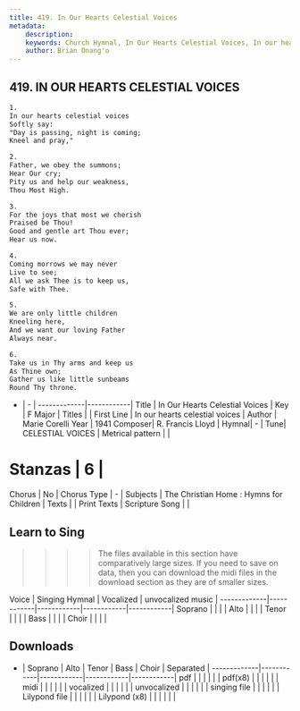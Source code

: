 ```yaml
---
title: 419. In Our Hearts Celestial Voices
metadata:
    description: 
    keywords: Church Hymnal, In Our Hearts Celestial Voices, In our hearts celestial voices, 
    author: Brian Onang'o
---
```



## 419. IN OUR HEARTS CELESTIAL VOICES

```txt
1.
In our hearts celestial voices 
Softly say: 
"Day is passing, night is coming; 
Kneel and pray," 

2.
Father, we obey the summons; 
Hear Our cry; 
Pity us and help our weakness, 
Thou Most High. 

3.
For the joys that most we cherish 
Praised be Thou! 
Good and gentle art Thou ever; 
Hear us now. 

4.
Coming morrows we may never 
Live to see; 
All we ask Thee is to keep us, 
Safe with Thee. 

5.
We are only little children 
Kneeling here, 
And we want our loving Father 
Always near. 

6.
Take us in Thy arms and keep us 
As Thine own; 
Gather us like little sunbeams 
Round Thy throne.
```

- |   -  |
-------------|------------|
Title | In Our Hearts Celestial Voices |
Key | F Major |
Titles |  |
First Line | In our hearts celestial voices |
Author | Marie Corelli
Year | 1941
Composer| R. Francis Lloyd |
Hymnal|  - |
Tune| CELESTIAL VOICES |
Metrical pattern | |
# Stanzas | 6 |
Chorus | No |
Chorus Type | - |
Subjects | The Christian Home : Hymns for Children |
Texts |  |
Print Texts | 
Scripture Song |  |
  
## Learn to Sing

>>>> The files available in this section have comparatively large sizes. If you need to save on data, then you can download the midi files in the download section as they are of smaller sizes.

Voice |  Singing Hymnal | Vocalized | unvocalized music |
-------------|------------|------------|------------|------------|
Soprano | | | |
Alto | | | |
Tenor | | | |
Bass | | | |
Choir | | | |

## Downloads

- |  Soprano | Alto | Tenor | Bass | Choir | Separated |
-------------|------------|------------|------------|------------|
pdf | | | | | |
pdf(x8) | | | | | |
midi | | | | | |
vocalized | | | | | |
unvocalized | | | | | |
singing file | | | | | |
Lilypond file | | | | | |
Lilypond (x8) | | | | | |
  